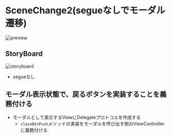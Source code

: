 # SceneChange2(segueなしでモーダル遷移)

![preview](https://i.gyazo.com/fe059befaa0f2885dd59d7890b61635d.gif)

## StoryBoard

![storyboard](https://cloud.githubusercontent.com/assets/1150412/9676583/f6a78fa8-5308-11e5-83e7-d787f1724620.png)

- segueなし

## モーダル表示状態で、戻るボタンを実装することを義務付ける

- モーダルとして表示するViewにDelegateプロトコルを作成する
    - `closeBtnPush`メソッドの実装をモーダルを呼び出す側のViewControllerに義務付ける

